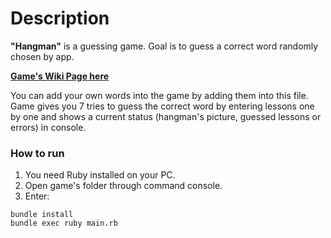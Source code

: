 # Description
**"Hangman"** is a guessing game. Goal is to guess a correct word randomly chosen by app.

**[Game's Wiki Page here](https://ru.wikipedia.org/wiki/%D0%92%D0%B8%D1%81%D0%B5%D0%BB%D0%B8%D1%86%D0%B0_(%D0%B8%D0%B3%D1%80%D0%B0))**

You can add your own words into the game by adding them into this file. Game gives you 7 
tries to guess the correct word by entering lessons one by one and shows a current status (hangman's picture, 
guessed lessons or errors) in console.

### How to run
1. You need Ruby installed on your PC.
2. Open game's folder through command console.
3. Enter:
```
bundle install
bundle exec ruby main.rb
```
